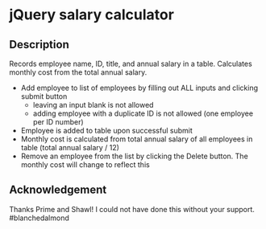 # jQuery salary calculator

## Description
Records employee name, ID, title, and annual salary in a table. 
Calculates monthly cost from the total annual salary.

- Add employee to list of employees by filling out ALL inputs and clicking submit button
    - leaving an input blank is not allowed
    - adding employee with a duplicate ID is not allowed (one employee per ID number)
- Employee is added to table upon successful submit
- Monthly cost is calculated from total annual salary of all employees in table (total annual salary / 12)
- Remove an employee from the list by clicking the Delete button. The monthly cost will change to reflect this

## Acknowledgement
Thanks Prime and Shawl! I could not have done this without your support. #blanchedalmond 
